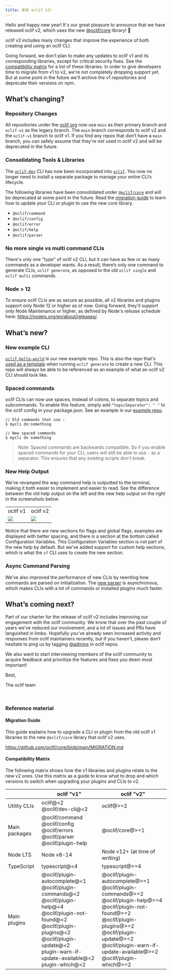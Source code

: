 ```yaml
---
title: 发布 oclif v2!
---
```


Hello and happy new year! It's our great pleasure to announce that we have released oclif v2, which uses the new [@oclif/core](https://github.com/oclif/core) library! 🎉

oclif v2 includes many changes that improve the experience of both creating and using an oclif CLI.

Going forward, we don't plan to make any updates to oclif v1 and its corresponding libraries, except for critical security fixes. See the [compatibility matrix](#compatibility-matrix) for a list of these libraries. In order to give developers time to migrate from v1 to v2, we're not completely dropping support yet. But at some point in the future we'll archive the v1 repositories and deprecate their versions on npm.

## What’s changing?

### Repository Changes

All repositories under the [oclif org](https://github.com/oclif/) now use `main` as their primary branch and `oclif-v1` as the legacy branch. The `main`  branch corresponds to oclif v2 and the `oclif-v1` branch to oclif v1. If you find any repos that don’t have a `main` branch, you can safely assume that they're not used in oclif v2 and will be deprecated in the future.

### Consolidating Tools & Libraries

The [`oclif-dev`](https://github.com/oclif/dev-cli) CLI has now been incorporated into [`oclif`](https://github.com/oclif/oclif). You now no longer need to install a separate package to manage your entire CLI’s lifecycle.

The following libraries have been consolidated under [`@oclif/core`](https://github.com/oclif/core) and will be deprecated at some point in the future. Read the [migration guide](https://github.com/oclif/core/blob/main/MIGRATION.md) to learn how to update your CLI or plugin to use the new core library.

* `@oclif/command`
* `@oclif/config`
* `@oclif/error`
* `@oclif/help`
* `@oclif/parser`

### No more single vs multi command CLIs

There's only one "type" of oclif v2 CLI, but it can have as few or as many commands as a developer wants. As a result, there’s only one command to generate CLIs, `oclif generate`, as opposed to the old `oclif single` and `oclif multi` commands.

### Node > 12

To ensure oclif CLIs are as secure as possible, all v2 libraries and plugins support only Node 12 or higher as of now. Going forward, they'll support only Node Maintenance or higher, as defined by Node's release schedule here: https://nodejs.org/en/about/releases/.

## What’s new?

### New example CLI

[`oclif-hello-world`](https://github.com/oclif/hello-world/) is our new example repo. This is also the repo that's [used as a template](https://github.com/oclif/oclif/blob/edc6616e51/src/generators/cli.ts#L74) when running `oclif generate` to create a new CLI. This repo will always be able to be referenced as an example of what an oclif v2 CLI should look like.

### Spaced commands

oclif CLIs can now use spaces, instead of colons, to separate topics and subcommands. To enable this feature, simply add `“topicSeparator": " "` to the oclif config in your package.json. See an example in our [example repo](https://github.com/oclif/hello-world/blob/main/package.json#L55).

```
// Old commands that use :
$ mycli do:something
```
```
// New spaced commands
$ mycli do something
```

> Note: Spaced commands are backwards compatible. So if you enable spaced commands for your CLI, users will still be able to use `:` as a separator. This ensures that any existing scripts don't break.

### New Help Output

We’ve revamped the way command help is outputted to the terminal, making it both easier to implement and easier to read. See the difference between the old help output on the left and the new help output on the right in the screenshots below.

<table border="0">
 <tr>
    <td>oclif v1</td>
    <td>oclif v2</td>
 </tr>
 <tr>
    <td><img src="/img/2022-01-12-announcing-oclif-v2/sfdx-help.png"/></td>
    <td><img src="/img/2022-01-12-announcing-oclif-v2/sf-help.png"/></td>
 </tr>
</table>

Notice that there are new sections for flags and global flags, examples are displayed with better spacing, and there is a section at the bottom called Configuration Variables. This Configuration Variables section is not part of the new help by default. But we've added support for custom help sections, which is what the `sf` CLI uses to create the new section.

### Async Command Parsing

We’ve also improved the performance of new CLIs by rewriting how commands are parsed on initialization. The [new parser](https://github.com/oclif/core/blob/main/src/parser/parse.ts) is asynchronous, which makes CLIs with a lot of commands or installed  plugins much faster.

## What’s coming next?

Part of our charter for the release of oclif v2 includes improving our engagement with the oclif community. We know that over the past couple of years we’ve reduced our involvement, and a lot of issues and PRs have languished in limbo. Hopefully you’ve already seen increased activity and responses from oclif maintainers recently, but if you haven’t, please don’t hesitate to ping us by tagging [@admins](https://github.com/orgs/oclif/teams/admins) in oclif repos.

We also want to start interviewing members of the oclif community to acquire feedback and prioritize the features and fixes you deem most important!

Best,

The oclif team

<br/>

### Reference material

#### Migration Guide

This guide explains how to upgrade a CLI or plugin from the old oclif v1 libraries to the new `@oclif/core` library that oclif v2 uses.

https://github.com/oclif/core/blob/main/MIGRATION.md

#### Compatibility Matrix

The following matrix shows how the v1 libraries and plugins relate to the new v2 ones. Use this matrix as a guide to know what to drop and which versions to switch when upgrading your plugins and CLIs to v2.

| | oclif "v1" | oclif "v2" |
| - | - | -|
| Utility CLIs | oclif@\<2<br/>@oclif/dev-cli@\<2 | oclif@>=2
| Main packages | @oclif/command<br/>@oclif/config<br/>@oclif/errors<br/>@oclif/parser<br/>@oclif/plugin-help<br/> | @oclif/core@>=1
| Node LTS | Node v8-14 | Node v12+ (at time of writing) |
| TypeScript | typescript@\<4 | typescript@>=4 |
| Main plugins | @oclif/plugin-autocomplete@\<1<br/>@oclif/plugin-commands@\<2<br/>@oclif/plugin-help@\<4<br/>@oclif/plugin-not-found@\<2<br/>@oclif/plugin-plugins@\<2<br/>@oclif/plugin-update@\<2<br/>plugin-warn-if-update-available@\<2<br/>plugin-which@\<2<br/> | @oclif/plugin-autocomplete@>=1<br/>@oclif/plugin-commands@>=2<br/>@oclif/plugin-help@>=4<br/>@oclif/plugin-not-found@>=2<br/>@oclif/plugin-plugins@>=2<br/>@oclif/plugin-update@>=2<br/>@oclif/plugin-warn-if-update-available@>=2<br/>@oclif/plugin-which@>=2<br/> |
